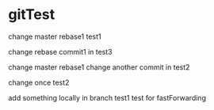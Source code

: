 # gitTest

change master rebase1 test1

change rebase commit1 in test3

change master rebase1
change another commit in test2


change once test2




add something locally in branch test1
test for fastForwarding
